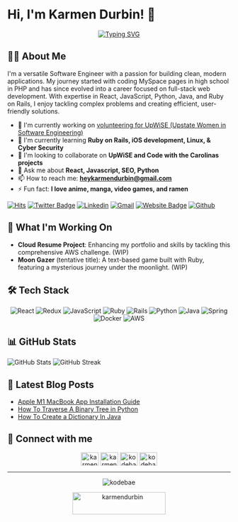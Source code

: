 # Hi, I'm Karmen Durbin! 👋

<p align="center">
  <a href="https://git.io/typing-svg">
    <img src="https://readme-typing-svg.demolab.com?font=Fira+Code&pause=1000&center=true&vCenter=true&width=435&lines=Welcome+to+my+GitHub!;I'm+a+versatile+Software+Engineer;Passionate+about+clean+code;Full+Stack+web+developer" alt="Typing SVG" />
  </a>
</p>


## 👨‍💻 About Me

I'm a versatile Software Engineer with a passion for building clean, modern applications. My journey started with coding MySpace pages in high school in PHP and has since evolved into a career focused on full-stack web development. With expertise in React, JavaScript, Python, Java, and Ruby on Rails, I enjoy tackling complex problems and creating efficient, user-friendly solutions.

- 🔭 I'm currently working on [volunteering for UpWiSE (Upstate Women in Software Engineering)](https://upwisesc.org)
- 🌱 I'm currently learning **Ruby on Rails, iOS development, Linux, & Cyber Security**
- 👯 I'm looking to collaborate on **UpWiSE and Code with the Carolinas projects**
- 💬 Ask me about **React, Javascript, SEO, Python**
- 📫 How to reach me: **heykarmendurbin@gmail.com**
- ⚡ Fun fact: **I love anime, manga, video games, and ramen**


[![Hits](https://hits.seeyoufarm.com/api/count/incr/badge.svg?url=https%3A%2F%2Fgithub.com%2Fkodebae%2Fkodebae&count_bg=%2379C83D&title_bg=%23555555&icon=&icon_color=%23E7E7E7&title=Profile+Views&edge_flat=false)](https://hits.seeyoufarm.com)
[![Twitter Badge](https://img.shields.io/badge/-Twitter-1da1f2?labelColor=1da1f2&logo=twitter&logoColor=white&link=https://twitter.com/karmen_durbin)](https://twitter.com/karmen_durbin)
[![Linkedin](https://img.shields.io/badge/-LinkedIn-blue?style=flat&logo=Linkedin&logoColor=white)](https://www.linkedin.com/in/karmendurbin/)
[![Gmail](https://img.shields.io/badge/-Gmail-c14438?style=flat&logo=Gmail&logoColor=white)](mailto:heykarmendurbin@gmail.com)
[![Website Badge](https://img.shields.io/badge/-Website-c14438?style=flat&logo=Google-Chrome&logoColor=white&link=https://kodebae.github.io/kodebae-app/)](https://kodebae.github.io/kodebae-app/)
[![Github](https://img.shields.io/github/followers/kodebae?label=Follow&style=social)](https://github.com/kodebae)

## 🚀 What I'm Working On

- **Cloud Resume Project**: Enhancing my portfolio and skills by tackling this comprehensive AWS challenge. (WIP)
- **Moon Gazer** (tentative title): A text-based game built with Ruby, featuring a mysterious journey under the moonlight. (WIP)

## 🛠️ Tech Stack

<p align="center">
  <img src="https://img.shields.io/badge/react-%2320232a.svg?style=for-the-badge&logo=react&logoColor=%2361DAFB" alt="React">
  <img src="https://img.shields.io/badge/redux-%23593d88.svg?style=for-the-badge&logo=redux&logoColor=white" alt="Redux">
  <img src="https://img.shields.io/badge/javascript-%23323330.svg?style=for-the-badge&logo=javascript&logoColor=%23F7DF1E" alt="JavaScript">
  <img src="https://img.shields.io/badge/ruby-%23CC342D.svg?style=for-the-badge&logo=ruby&logoColor=white" alt="Ruby">
  <img src="https://img.shields.io/badge/rails-%23CC0000.svg?style=for-the-badge&logo=ruby-on-rails&logoColor=white" alt="Rails">
  <img src="https://img.shields.io/badge/python-3670A0?style=for-the-badge&logo=python&logoColor=ffdd54" alt="Python">
  <img src="https://img.shields.io/badge/java-%23ED8B00.svg?style=for-the-badge&logo=java&logoColor=white" alt="Java">
  <img src="https://img.shields.io/badge/spring-%236DB33F.svg?style=for-the-badge&logo=spring&logoColor=white" alt="Spring">
  <img src="https://img.shields.io/badge/docker-%230db7ed.svg?style=for-the-badge&logo=docker&logoColor=white" alt="Docker">
  <img src="https://img.shields.io/badge/AWS-%23FF9900.svg?style=for-the-badge&logo=amazon-aws&logoColor=white" alt="AWS">
</p>

## 📊 GitHub Stats

<p align="left">
  <img src="https://github-readme-stats.vercel.app/api?username=kodebae&show_icons=true&theme=radical" alt="GitHub Stats" />
  <img src="https://github-readme-streak-stats.herokuapp.com/?user=kodebae&theme=radical" alt="GitHub Streak" />
</p>

## 📝 Latest Blog Posts

<!-- BLOG-POST-LIST:START -->
- [Apple M1 MacBook App Installation Guide](https://dev.to/kodebae/how-to-install-homebrew-and-other-packages-on-m1-macbook-4585)
- [How To Traverse A Binary Tree in Python](https://dev.to/kodebae/understanding-binary-tree-traversal-in-python-11hm)
- [How To Create a Dictionary In Java](https://dev.to/kodebae/how-to-create-a-dictionary-in-java-7m0)
<!-- BLOG-POST-LIST:END -->

## 🤝 Connect with me

<p align="center">
  <a href="https://twitter.com/karmen_durbin" target="blank"><img align="center" src="https://raw.githubusercontent.com/rahuldkjain/github-profile-readme-generator/master/src/images/icons/Social/twitter.svg" alt="karmen_durbin" height="30" width="40" /></a>
  <a href="https://linkedin.com/in/karmen_durbin" target="blank"><img align="center" src="https://raw.githubusercontent.com/rahuldkjain/github-profile-readme-generator/master/src/images/icons/Social/linked-in-alt.svg" alt="karmen_durbin" height="30" width="40" /></a>
  <a href="https://dev.to/kodebae" target="blank"><img align="center" src="https://raw.githubusercontent.com/rahuldkjain/github-profile-readme-generator/master/src/images/icons/Social/devto.svg" alt="kodebae" height="30" width="40" /></a>
  <a href="https://www.leetcode.com/kodebae" target="blank"><img align="center" src="https://raw.githubusercontent.com/rahuldkjain/github-profile-readme-generator/master/src/images/icons/Social/leet-code.svg" alt="kodebae" height="30" width="40" /></a>
</p>

---

<p align="center">
  <img src="https://komarev.com/ghpvc/?username=kodebae&label=Profile%20views&color=0e75b6&style=flat" alt="kodebae" />
</p>

<p align="center">
  <a href="https://www.buymeacoffee.com/karmendurbin">
    <img src="https://cdn.buymeacoffee.com/buttons/v2/default-yellow.png" height="50" width="210" alt="karmendurbin" />
  </a>
</p>

